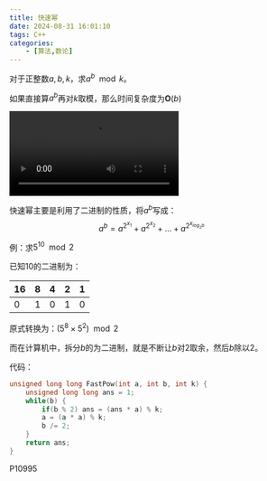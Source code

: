```yaml
---
title: 快速幂
date: 2024-08-31 16:01:10
tags: C++
categories:
    - [算法,数论]
---
```


对于正整数$a, b, k$，求$a^b \mod k$。

如果直接算$a^b$再对$k$取模，那么时间复杂度为$\mathbf{O}(b)$

<video controls src="/videos/快速幂动画.mp4" title="快速幂动画"></video>

快速幂主要是利用了二进制的性质，将$a^b$写成：
$$
a^b = a^{2^{x_1}} + a^{2^{x_2}} + \dots + a^{2^{x_{log_2b}}}
$$

例：求$5^{10} \mod 2$

已知10的二进制为：


|16| 8| 4| 2| 1|
|-|-|-|-|-|
| 0| 1| 0| 1| 0|

原式转换为：$(5^8 \times 5^2) \mod 2$

而在计算机中，拆分$b$的为二进制，就是不断让$b$对$2$取余，然后$b$除以$2$。

代码：
```c++
unsigned long long FastPow(int a, int b, int k) {
    unsigned long long ans = 1;
    while(b) {      
        if(b % 2) ans = (ans * a) % k;  
        a = (a * a) % k;    
        b /= 2;             
    }
    return ans;
}
```
P10995